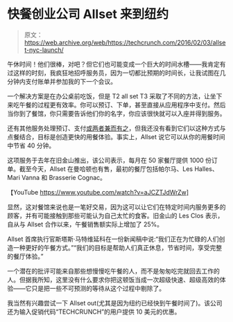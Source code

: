 # 快餐创业公司 Allset 来到纽约 

> 原文：<https://web.archive.org/web/https://techcrunch.com/2016/02/03/allset-nyc-launch/>

午休时间！他们很棒，对吧？但它们也可能变成一个巨大的时间水槽——我肯定有过这样的时刻，我疯狂地招呼服务员，因为一切都比预期的时间长，让我试图在几分钟内支付账单并参加我的下一个会议。

一个解决方案是在办公桌前吃饭，但是 T2 all set T3 采取了不同的方法，让坐下来吃午餐的过程更有效率。你可以预订、下单，甚至直接从应用程序中支付。然后当你到了餐馆，你只需要告诉他们你的名字，你应该很快就可以入座并得到服务。

还有其他服务处理预订、支付[或两者兼而有之](https://web.archive.org/web/20230129103621/https://techcrunch.com/2015/02/11/reserve-series-a/)，但我还没有看到它们以这种方式与点餐结合，目标是创造更快的用餐体验。事实上，Allset 说它可以从你的用餐时间中节省 40 分钟。

这项服务于去年在旧金山推出，该公司表示，每月在 50 家餐厅提供 1000 份订单。截至今天，Allset 在曼哈顿也有售，最初的餐厅包括帕尔马、Les Halles、Mari Vanna 和 Brasserie Cognac。

【YouTube https://www.youtube.com/watch?v=aJCZTJdWrZw]

显然，这对餐馆来说也是一笔好交易，因为这可以让它们在特定时间内服务更多的顾客，并有可能接触到那些可能认为自己太忙的食客。旧金山的 Les Clos 表示，自从与 Allset 合作以来，午餐销售额实际上增加了 25%。

Allset 首席执行官斯塔斯·马特维延科在一份新闻稿中说:“我们正在为忙碌的人们创造一种更好的午餐方式。”“我们的目标是帮助人们真正休息，节省时间，享受完整的餐厅体验。”

一个潜在的批评可能来自那些想慢慢吃午餐的人，而不是匆匆吃完就回去工作的人。但据我所知，这里没有什么要求你把这顿饭当成一次超级快速、超级高效的体验——它只是把一些不可预测的等待从这个过程中剔除了。

我当然有兴趣尝试一下 Allset out(尤其是因为纽约已经快到午餐时间了)。该公司还为输入促销代码“TECHCRUNCH”的用户提供 10 美元的优惠。